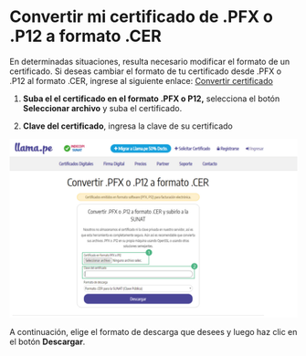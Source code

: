 # Convertir mi certificado de .PFX o .P12 a formato .CER

En determinadas situaciones, resulta necesario modificar el formato de un certificado. Si deseas cambiar el formato de tu certificado desde .PFX o .P12 al formato .CER, ingrese al siguiente enlace:
[Convertir certificado](https://llama.pe/converter_pfx_to_cer)

1. **Suba el el certificado en el formato .PFX o P12,** selecciona el botón **Seleccionar archivo** y suba el certificado.

2. **Clave del certificado**, ingresa la clave de su certificado

**![Alt text](img/certificado.jpg)**

A continuación, elige el formato de descarga que desees y luego haz clic en el botón **Descargar**.
